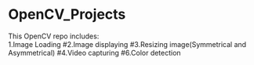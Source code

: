# OpenCV_Projects
This OpenCV repo includes: 
<br />1.Image Loading 
#2.Image displaying 
#3.Resizing image(Symmetrical and Asymmetrical) 
#4.Video capturing 
#6.Color detection
